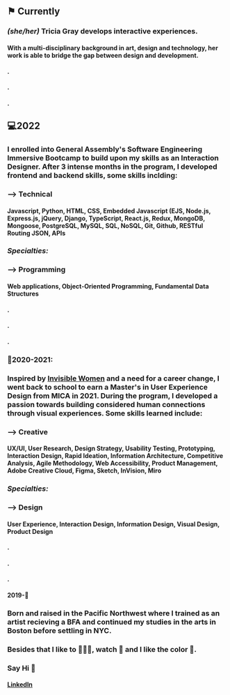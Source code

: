 ## ⚑ **Currently**
### *(she/her)* **Tricia Gray** develops interactive experiences.
#### With a multi-disciplinary background in art, design and technology, her work is able to bridge the gap between design and development.
#### .
#### .
#### .
## 💻**2022** 
### I enrolled into General Assembly's Software Engineering Immersive Bootcamp to build upon my skills as an Interaction Designer. After 3 intense months in the program, I developed frontend and backend skills, some skills inclding:

### --> Technical 
#### Javascript, Python, HTML, CSS, Embedded Javascript (EJS, Node.js, Express.js, jQuery, Django, TypeScript, React.js, Redux, MongoDB, Mongoose, PostgreSQL, MySQL, SQL, NoSQL, Git, Github, RESTful Routing JSON, APIs

### *Specialties:* 

### --> Programming
#### Web applications, Object-Oriented Programming, Fundamental Data Structures
#### .
#### .
#### .
### 🫶**2020-2021:** 
### Inspired by [Invisible Women](https://bookshop.org/p/books/invisible-women-data-bias-in-a-world-designed-for-men-caroline-criado-perez/15136602?ean=9781419735219) and a need for a career change, I went back to school to earn a Master's in User Experience Design from MICA in 2021. During the program, I developed a passion towards building considered human connections through visual experiences. Some skills learned include:

### --> Creative
#### UX/UI, User Research, Design Strategy, Usability Testing, Prototyping, Interaction Design, Rapid Ideation, Information Architecture, Competitive Analysis, Agile Methodology, Web Accessibility, Product Management, Adobe Creative Cloud, Figma, Sketch, InVision, Miro

### *Specialties:* 

### --> Design
#### User Experience, Interaction Design, Information Design, Visual Design, Product Design
#### .
#### .
#### .
#### **2019-**🥚 
### Born and raised in the Pacific Northwest where I trained as an artist recieving a BFA and continued my studies in the arts in Boston before settling in NYC. 


### Besides that I like to 🏃🏻‍♀️, watch 🎥 and I like the color 🔵.

### Say Hi 👋
#### [LinkedIn](https://www.linkedin.com/in/tgray-nyc/)
